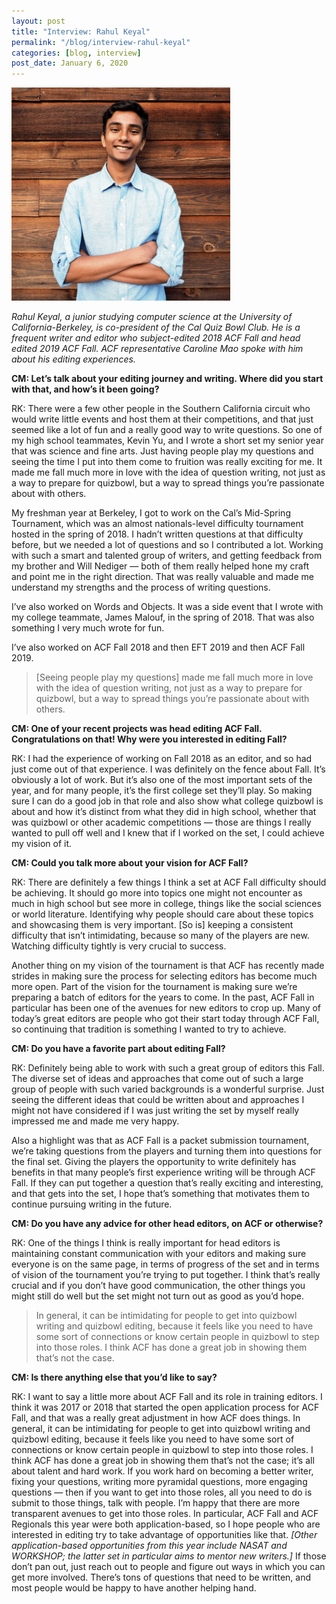 ```yaml
---
layout: post
title: "Interview: Rahul Keyal"
permalink: "/blog/interview-rahul-keyal"
categories: [blog, interview]
post_date: January 6, 2020
---
```


<img src="/blog/images/rahul-keyal.png" style="width:350px;"/>

*Rahul Keyal, a junior studying computer science at the University of California-Berkeley, is co-president of the Cal Quiz Bowl Club. He is a frequent writer and editor who subject-edited 2018 ACF Fall and head edited 2019 ACF Fall. ACF representative Caroline Mao spoke with him about his editing experiences.*

**CM: Let’s talk about your editing journey and writing. Where did you start with that, and how’s it been going?**

RK: There were a few other people in the Southern California circuit who would write little events and host them at their competitions, and that just seemed like a lot of fun and a really good way to write questions. So one of my high school teammates, Kevin Yu, and I wrote a short set my senior year that was science and fine arts. Just having people play my questions and seeing the time I put into them come to fruition was really exciting for me. It made me fall much more in love with the idea of question writing, not just as a way to prepare for quizbowl, but a way to spread things you’re passionate about with others.

My freshman year at Berkeley, I got to work on the Cal’s Mid-Spring Tournament, which was an almost nationals-level difficulty tournament hosted in the spring of 2018. I hadn’t written questions at that difficulty before, but we needed a lot of questions and so I contributed a lot. Working with such a smart and talented group of writers, and getting feedback from my brother and Will Nediger — both of them really helped hone my craft and point me in the right direction. That was really valuable and made me understand my strengths and the process of writing questions.

I’ve also worked on Words and Objects. It was a side event that I wrote with my college teammate, James Malouf, in the spring of 2018. That was also something I very much wrote for fun.

I’ve also worked on ACF Fall 2018 and then EFT 2019 and then ACF Fall 2019.

> [Seeing people play my questions] made me fall much more in love with the idea of question writing, not just as a way to prepare for quizbowl, but a way to spread things you’re passionate about with others.

**CM: One of your recent projects was head editing ACF Fall. Congratulations on that! Why were you interested in editing Fall?**

RK: I had the experience of working on Fall 2018 as an editor, and so had just come out of that experience. I was definitely on the fence about Fall. It’s obviously a lot of work. But it’s also one of the most important sets of the year, and for many people, it’s the first college set they’ll play. So making sure I can do a good job in that role and also show what college quizbowl is about and how it’s distinct from what they did in high school, whether that was quizbowl or other academic competitions — those are things I really wanted to pull off well and I knew that if I worked on the set, I could achieve my vision of it.

**CM: Could you talk more about your vision for ACF Fall?**

RK: There are definitely a few things I think a set at ACF Fall difficulty should be achieving. It should go more into topics one might not encounter as much in high school but see more in college, things like the social sciences or world literature. Identifying why people should care about these topics and showcasing them is very important. [So is] keeping a consistent difficulty that isn’t intimidating, because so many of the players are new. Watching difficulty tightly is very crucial to success.

Another thing on my vision of the tournament is that ACF has recently made strides in making sure the process for selecting editors has become much more open. Part of the vision for the tournament is making sure we’re preparing a batch of editors for the years to come. In the past, ACF Fall in particular has been one of the avenues for new editors to crop up. Many of today’s great editors are people who got their start today through ACF Fall, so continuing that tradition is something I wanted to try to achieve.

**CM: Do you have a favorite part about editing Fall?**

RK: Definitely being able to work with such a great group of editors this Fall. The diverse set of ideas and approaches that come out of such a large group of people with such varied backgrounds is a wonderful surprise. Just seeing the different ideas that could be written about and approaches I might not have considered if I was just writing the set by myself really impressed me and made me very happy.

Also a highlight was that as ACF Fall is a packet submission tournament, we’re taking questions from the players and turning them into questions for the final set. Giving the players the opportunity to write definitely has benefits in that many people’s first experience writing will be through ACF Fall. If they can put together a question that’s really exciting and interesting, and that gets into the set, I hope that’s something that motivates them to continue pursuing writing in the future.

**CM: Do you have any advice for other head editors, on ACF or otherwise?**

RK: One of the things I think is really important for head editors is maintaining constant communication with your editors and making sure everyone is on the same page, in terms of progress of the set and in terms of vision of the tournament you’re trying to put together. I think that’s really crucial and if you don’t have good communication, the other things you might still do well but the set might not turn out as good as you’d hope.

> In general, it can be intimidating for people to get into quizbowl writing and quizbowl editing, because it feels like you need to have some sort of connections or know certain people in quizbowl to step into those roles. I think ACF has done a great job in showing them that’s not the case.

**CM: Is there anything else that you’d like to say?**

RK: I want to say a little more about ACF Fall and its role in training editors. I think it was 2017 or 2018 that started the open application process for ACF Fall, and that was a really great adjustment in how ACF does things. In general, it can be intimidating for people to get into quizbowl writing and quizbowl editing, because it feels like you need to have some sort of connections or know certain people in quizbowl to step into those roles. I think ACF has done a great job in showing them that’s not the case; it’s all about talent and hard work. If you work hard on becoming a better writer, fixing your questions, writing more pyramidal questions, more engaging questions — then if you want to get into those roles, all you need to do is submit to those things, talk with people. I’m happy that there are more transparent avenues to get into those roles. In particular, ACF Fall and ACF Regionals this year were both application-based, so I hope people who are interested in editing try to take advantage of opportunities like that. *[Other application-based opportunities from this year include NASAT and WORKSHOP; the latter set in particular aims to mentor new writers.]* If those don’t pan out, just reach out to people and figure out ways in which you can get more involved. There’s tons of questions that need to be written, and most people would be happy to have another helping hand.
